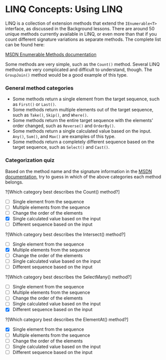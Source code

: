 # LINQ Concepts: Using LINQ

LINQ is a collection of extension methods that extend the `IEnumerable<T>` interface, as discussed in the Background lessons. There are around 50 unique methods currently available in LINQ, or even more than that if you count different signature variations as separate methods. The complete list can be found here:

[MSDN Enumerable Methods documentation](https://msdn.microsoft.com/en-us/library/system.linq.enumerable_methods%28v=vs.110%29.aspx)

Some methods are very simple, such as the `Count()` method. Several LINQ methods are very complicated and difficult to understand, though. The `GroupJoin()` method would be a good example of this type.

### General method categories
 - Some methods return a single element from the target sequence, such as `First()` or `Last()`.
 - Some methods return multiple elements out of the target sequence, such as `Take()`, `Skip()`, and `Where()`.
 - Some methods return the entire target sequence with the elements' order changed, such as `Reverse()` and `OrderBy()`.
 - Some methods return a single calculated value based on the input. `Any()`, `Sum()`, and `Max()` are examples of this type.
 - Some methods return a completely different sequence based on the target sequence, such as `Select()` and `Cast()`.

### Categorization quiz
Based on the method name and the signature information in the [MSDN documentation](https://msdn.microsoft.com/en-us/library/system.linq.enumerable_methods%28v=vs.110%29.aspx), try to guess in which of the above categories each method belongs.

?[Which category best describes the Count() method?]
 - [ ] Single element from the sequence
 - [ ] Multiple elements from the sequence
 - [ ] Change the order of the elements
 - [x] Single calculated value based on the input
 - [ ] Different sequence based on the input

?[Which category best describes the Intersect() method?]
 - [ ] Single element from the sequence
 - [x] Multiple elements from the sequence
 - [ ] Change the order of the elements
 - [ ] Single calculated value based on the input
 - [ ] Different sequence based on the input

?[Which category best describes the SelectMany() method?]
 - [ ] Single element from the sequence
 - [ ] Multiple elements from the sequence
 - [ ] Change the order of the elements
 - [ ] Single calculated value based on the input
 - [x] Different sequence based on the input

?[Which category best describes the ElementAt() method?]
 - [x] Single element from the sequence
 - [ ] Multiple elements from the sequence
 - [ ] Change the order of the elements
 - [ ] Single calculated value based on the input
 - [ ] Different sequence based on the input
